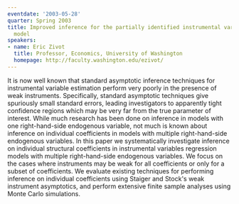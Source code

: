 ```yaml
---
eventdate: '2003-05-28'
quarter: Spring 2003
title: Improved inference for the partially identified instrumental variables regression
  model
speakers:
- name: Eric Zivot
  title: Professor, Economics, University of Washington
  homepage: http://faculty.washington.edu/ezivot/
---
```

It is now well known that standard asymptotic inference techniques for instrumental variable estimation perform very poorly in the presence of weak instruments. Specifically, standard asymptotic techniques give spuriously small standard errors, leading investigators to apparently tight confidence regions which may be very far from the true parameter of interest. While much research has been done on inference in models with one right-hand-side endogenous variable, not much is known about inference on individual coefficients in models with multiple right-hand-side endogenous variables. In this paper we systematically investigate inference on individual structural coefficients in instrumental variables regression models with multiple right-hand-side endogenous variables. We focus on the cases where instruments may be weak for all coefficients or only for a subset of coefficients. We evaluate existing techniques for performing inference on individual coefficients using Staiger and Stock's weak instrument asymptotics, and perform extensive finite sample analyses using Monte Carlo simulations.